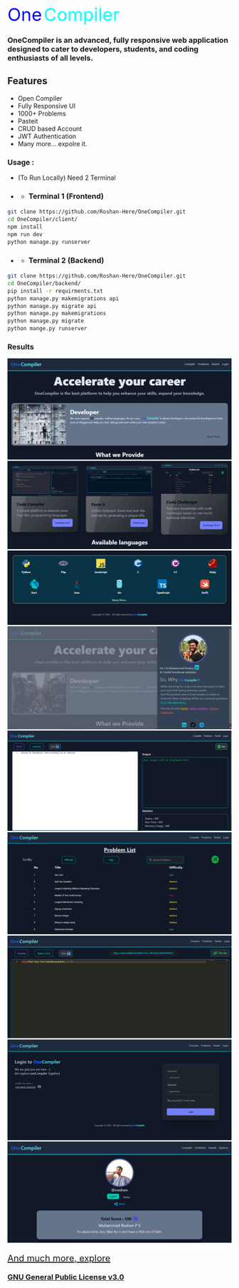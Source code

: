 <span style="color: blue; font-size: 40px">One</span>
<span style="color: cyan; font-size: 40px">Compiler</span>

### OneCompiler is an advanced, fully responsive web application designed to cater to developers, students, and coding enthusiasts of all levels.

## Features

- Open Compiler
- Fully Responsive UI
- 1000+ Problems
- Pasteit
- CRUD based Account
- JWT Authentication
- Many more... expolre it.

### Usage :

- (To Run Locally) Need 2 Terminal

- - ### Terminal 1 (Frontend)

```bash
git clone https://github.com/Roshan-Here/OneCompiler.git
cd OneCompiler/client/
npm install
npm run dev
python manage.py runserver
```

- - ### Terminal 2 (Backend)

```bash
git clone https://github.com/Roshan-Here/OneCompiler.git
cd OneCompiler/backend/
pip install -r requirments.txt
python manage.py makemigrations api
python manage.py migrate api
python manage.py makemigrations
python manage.py migrate
python mange.py runserver
```

### Results

<img src="SampleWorking/Sample_one.png" alt="" srcset="">
<img src="SampleWorking/Sample_two.png" alt="" srcset="">
<img src="SampleWorking/Sample_three.png" alt="" srcset="">
<img src="SampleWorking/Sample_about.png" alt="" srcset="">
<img src="SampleWorking/Sample_four.png" alt="" srcset="">
<img src="SampleWorking/Sample_five.png" alt="" srcset="">
<img src="SampleWorking/Sample_six.png" alt="" srcset="">
<img src="SampleWorking/Sample_seven.png" alt="" srcset="">
<img src="SampleWorking/Sample_eight.png" alt="" srcset="">

<p style='font-size: 20px'> 
<a href='https://one-compiler.vercel.app/'> And much more, explore </a>
</p>

<h3 style="margin-top:4%"><a href="https://github.com/Roshan-Here/OneCompiler/blob/development/LICENSE">GNU General Public License v3.0</a></h3>
